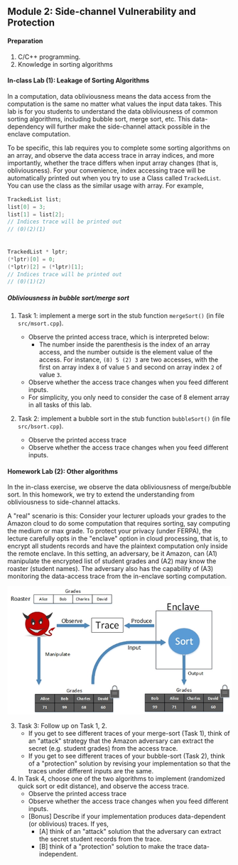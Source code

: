 Module 2: Side-channel Vulnerability and Protection
---

#### Preparation

1. C/C++ programming.
2. Knowledge in sorting algorithms 
 
#### In-class Lab (1): Leakage of Sorting Algorithms

In a computation, data obliviousness means the data access from the computation is the same no matter what values the input data takes.
This lab is for you students to understand the data obliviousness of common sorting algorithms, including bubble sort, merge sort, etc. This data-dependency will further make the side-channel attack possible in the enclave computation.

To be specific, this lab requires you to complete some sorting algorithms on an array, and observe the data access trace in array indices, and more importantly, whether the trace differs when input array changes (that is, obliviousness). 
For your convenience, index accessing trace will be automatically printed out when you try to use a Class called `TrackedList`. You can use the class as the similar usage with array. For example,

```C++
TrackedList list;
list[0] = 3;
list[1] = list[2];
// Indices trace will be printed out
// (0)(2)(1)


TrackedList * lptr;
(*lptr)[0] = 0;
(*lptr)[2] = (*lptr)[1];
// Indices trace will be printed out
// (0)(1)(2)
```

##### Obliviousness in bubble sort/merge sort

1. Task 1: implement a merge sort in the stub function `mergeSort()` (in file `src/msort.cpp`).
    - Observe the printed access trace, which is interpreted below:
        - The number inside the parenthesis is the index of an array access, and the number outside is the element value of the access. For instance, `(8) 5 (2) 3` are two accesses, with the first on array index  `8` of value `5` and second on array index `2` of value `3`.
    - Observe whether the access trace changes when you feed different inputs.
    - For simplicity, you only need to consider the case of 8 element array in all tasks of this lab.

2. Task 2: implement a bubble sort in the stub function `bubbleSort()` (in file `src/bsort.cpp`).
    - Observe the printed access trace
    - Observe whether the access trace changes when you feed different inputs.
     
#### Homework Lab (2): Other algorithms
 
In the in-class exercise, we observe the data obliviousness of merge/bubble sort. In this homework, we try to extend the understanding from obliviousness to side-channel attacks.

A "real" scenario is this: Consider your lecturer uploads your grades to the Amazon cloud to do some computation that requires sorting, say computing the medium or max grade. To protect your privacy (under FERPA), the lecture carefully opts in the "enclave" option in cloud processing, that is, to encrypt all students records and have the plaintext computation only inside the remote enclave. In this setting, an adversary, be it Amazon, can (A1) manipulate the encrypted list of student grades and (A2) may know the roaster (student names). The adversary also has the capability of (A3) monitoring the data-access trace from the in-enclave sorting computation. 

![Sort and Side Channel](./sorting_side_channel.jpg)


3. Task 3: Follow up on Task 1, 2.
    - If you get to see different traces of your merge-sort (Task 1), think of an "attack" strategy that the Amazon adversary can extract the secret (e.g. student grades) from the access trace.
    - If you get to see different traces of your bubble-sort (Task 2), think of a "protection" solution by revising your implementation so that the traces under different inputs are the same.
4. In Task 4, choose one of the two algorithms to implement (randomized quick sort or edit distance), and observe the access trace.
    - Observe the printed access trace
    - Observe whether the access trace changes when you feed different inputs.
    * [Bonus] Describe if your implementation produces data-dependent (or oblivious) traces. If yes, 
        - [A] think of an "attack" solution that the adversary can extract the secret student records from the trace.
        - [B] think of a "protection" solution to make the trace data-independent. 

